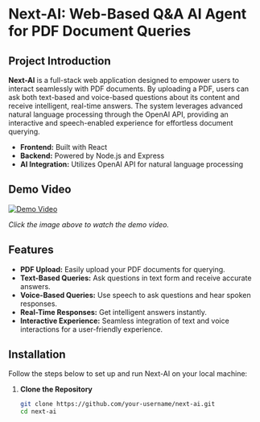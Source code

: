 # Next-AI: Web-Based Q&A AI Agent for PDF Document Queries

## Project Introduction

**Next-AI** is a full-stack web application designed to empower users to interact seamlessly with PDF documents. By uploading a PDF, users can ask both text-based and voice-based questions about its content and receive intelligent, real-time answers. The system leverages advanced natural language processing through the OpenAI API, providing an interactive and speech-enabled experience for effortless document querying.

- **Frontend:** Built with React
- **Backend:** Powered by Node.js and Express
- **AI Integration:** Utilizes OpenAI API for natural language processing

## Demo Video

[![Demo Video](https://img.youtube.com/vi/15BIf1xnQI4/0.jpg)](https://drive.google.com/file/d/15BIf1xnQI4hd_g-rZrbCd4aG0ANzY6-A/view?usp=drive_link)

*Click the image above to watch the demo video.*

## Features

- **PDF Upload:** Easily upload your PDF documents for querying.
- **Text-Based Queries:** Ask questions in text form and receive accurate answers.
- **Voice-Based Queries:** Use speech to ask questions and hear spoken responses.
- **Real-Time Responses:** Get intelligent answers instantly.
- **Interactive Experience:** Seamless integration of text and voice interactions for a user-friendly experience.

## Installation

Follow the steps below to set up and run Next-AI on your local machine:

1. **Clone the Repository**

   ```bash
   git clone https://github.com/your-username/next-ai.git
   cd next-ai
